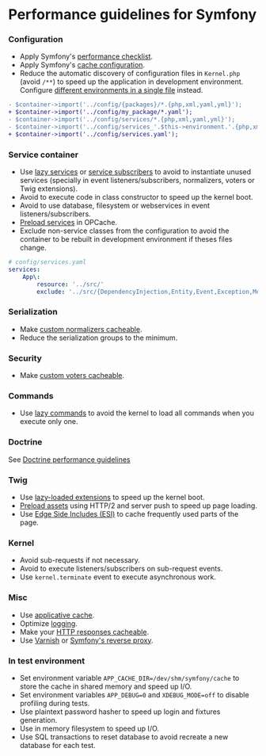 # Performance guidelines for Symfony

### Configuration
- Apply Symfony's [performance checklist](https://symfony.com/doc/current/performance.html).
- Apply Symfony's [cache configuration](https://symfony.com/doc/current/the-fast-track/en/21-cache.html).
- Reduce the automatic discovery of configuration files in `Kernel.php` (avoid `/**`) to speed up the application in development environment. Configure [different environments in a single file](https://symfony.com/doc/5.4/configuration.html#configuration-environments) instead.
```diff
- $container->import('../config/{packages}/*.{php,xml,yaml,yml}');
+ $container->import('../config/my_package/*.yaml');
- $container->import('../config/services/*.{php,xml,yaml,yml}');
- $container->import('../config/services_'.$this->environment.'.{php,xml,yaml,yml}');
+ $container->import('../config/services.yaml');
```

### Service container
- Use [lazy services](https://symfony.com/doc/5.4/service_container/lazy_services.html) or [service subscribers](https://symfony.com/doc/5.4/service_container/service_subscribers_locators.html) to avoid to instantiate unused services (specially in event listeners/subscribers, normalizers, voters or Twig extensions).
- Avoid to execute code in class constructor to speed up the kernel boot.
- Avoid to use database, filesystem or webservices in event listeners/subscribers.
- [Preload services](https://symfony.com/doc/5.4/reference/dic_tags.html#container-preload) in OPCache.
- Exclude non-service classes from the configuration to avoid the container to be rebuilt in development environment if theses files change.
```yaml
# config/services.yaml
services:
    App\:
        resource: '../src/'
        exclude: '../src/{DependencyInjection,Entity,Event,Exception,Message,Kernel.php}'
```

### Serialization
- Make [custom normalizers cacheable](https://symfony.com/doc/5.4/serializer/custom_normalizer.html#performance).
- Reduce the serialization groups to the minimum.

### Security
- Make [custom voters cacheable](https://symfony.com/doc/5.4/security/voters.html#the-voter-interface).

### Commands
- Use [lazy commands](https://symfony.com/doc/5.4/console/commands_as_services.html#lazy-loading) to avoid the kernel to load all commands when you execute only one.

### Doctrine
See [Doctrine performance guidelines](doctrine.md)

### Twig
- Use [lazy-loaded extensions](https://symfony.com/doc/5.4/templating/twig_extension.html#creating-lazy-loaded-twig-extensions) to speed up the kernel boot.
- [Preload assets](https://symfony.com/doc/5.4/web_link.html) using HTTP/2 and server push to speed up page loading.
- Use [Edge Side Includes (ESI)](https://symfony.com/doc/5.4/http_cache/esi.html) to cache frequently used parts of the page.

### Kernel
- Avoid sub-requests if not necessary.
- Avoid to execute listeners/subscribers on sub-request events.
- Use `kernel.terminate` event to execute asynchronous work.

### Misc
- Use [applicative cache](https://symfony.com/doc/5.4/cache.html).
- Optimize [logging](https://symfony.com/doc/5.4/logging.html).
- Make your [HTTP responses cacheable](https://symfony.com/doc/5.4/http_cache.html#making-your-responses-http-cacheable).
- Use [Varnish](https://symfony.com/doc/5.4/http_cache/varnish.html) or [Symfony's reverse proxy](https://symfony.com/doc/5.4/http_cache.html#symfony-reverse-proxy).

### In test environment
- Set environment variable `APP_CACHE_DIR=/dev/shm/symfony/cache` to store the cache in shared memory and speed up I/O.
- Set environment variables `APP_DEBUG=0` and `XDEBUG_MODE=off` to disable profiling during tests.
- Use plaintext password hasher to speed up login and fixtures generation.
- Use in memory filesystem to speed up I/O.
- Use SQL transactions to reset database to avoid recreate a new database for each test.
